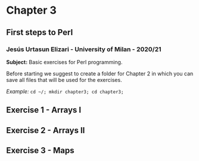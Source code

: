 # Chapter 3

## First steps to Perl

### Jesús Urtasun Elizari - University of Milan - 2020/21

**Subject:** Basic exercises for Perl programming.

Before starting we suggest to create a folder for Chapter 2 in which you can save 
all files that will be used for the exercises.

*Example:* `cd ~/; mkdir chapter3; cd chapter3;`

## Exercise 1 - Arrays I

## Exercise 2 - Arrays II

## Exercise 3 - Maps
